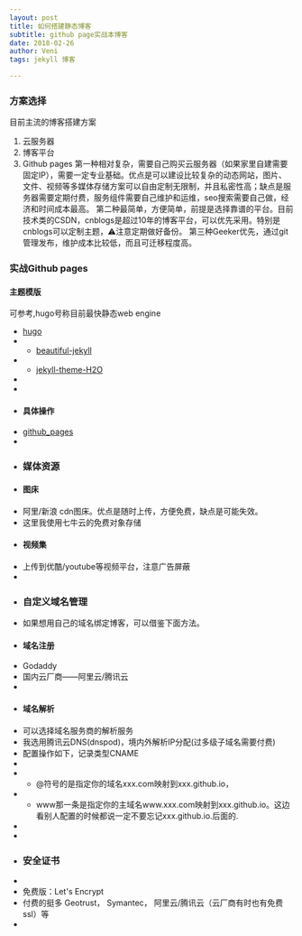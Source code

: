 ```yaml
---
layout: post
title: 如何搭建静态博客
subtitle: github page实战本博客
date: 2018-02-26
author: Veni
tags: jekyll 博客

---
```



### 方案选择
目前主流的博客搭建方案

1. 云服务器
2. 博客平台
3. Github pages
第一种相对复杂，需要自己购买云服务器（如果家里自建需要固定IP），需要一定专业基础。优点是可以建设比较复杂的动态网站，图片、文件、视频等多媒体存储方案可以自由定制无限制，并且私密性高；缺点是服务器需要定期付费，服务组件需要自己维护和运维，seo搜索需要自己做，经济和时间成本最高。
第二种最简单，方便简单，前提是选择靠谱的平台。目前技术类的CSDN，cnblogs是超过10年的博客平台，可以优先采用。特别是cnblogs可以定制主题，⚠️注意定期做好备份。
第三种Geeker优先，通过git管理发布，维护成本比较低，而且可迁移程度高。

### 实战Github pages
#### 主题模版
可参考,hugo号称目前最快静态web engine
* [hugo](https://gohugo.io/)
* * [beautiful-jekyll](https://github.com/daattali/beautiful-jekyll)
* * [jekyll-theme-H2O](https://github.com/kaeyleo/jekyll-theme-H2O)
*
*
* #### 具体操作
* [github_pages](https://docs.github.com/cn/free-pro-team@latest/github/working-with-github-pages/creating-a-github-pages-site)
*
* ### 媒体资源
* #### 图床
* 阿里/新浪 cdn图床。优点是随时上传，方便免费，缺点是可能失效。
* 这里我使用七牛云的免费对象存储
* #### 视频集
* 上传到优酷/youtube等视频平台，注意广告屏蔽
*
* ### 自定义域名管理
* 如果想用自己的域名绑定博客，可以借鉴下面方法。
* #### 域名注册
* Godaddy
* 国内云厂商——阿里云/腾讯云
*
* #### 域名解析
* 可以选择域名服务商的解析服务
* 我选用腾讯云DNS(dnspod)，境内外解析IP分配(过多级子域名需要付费)
* 配置操作如下，记录类型CNAME
*
* * @符号的是指定你的域名xxx.com映射到xxx.github.io，
* * www那一条是指定你的主域名www.xxx.com映射到xxx.github.io。这边看别人配置的时候都说一定不要忘记xxx.github.io.后面的.
*
*
* ### 安全证书
*
* 免费版：Let's Encrypt
* 付费的挺多 Geotrust， Symantec， 阿里云/腾讯云（云厂商有时也有免费ssl）等
*
